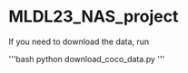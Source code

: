 # MLDL23_NAS_project

If you need to download the data, run 

'''bash
python download_coco_data.py
'''
